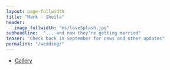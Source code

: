 ```yaml
---
layout: page-fullwidth
title: "Mark ♡ Sheila"
header:
   image_fullwidth: "ms/loveSplash.jpg"
subheadline:  "... and now they're getting married"
teaser: "Check back in September for news and other updates"
permalink: "/wedding/"
---
```


<ul>
  <li><a href="/wedding/gallery">Gallery</a></li>
</ul>

